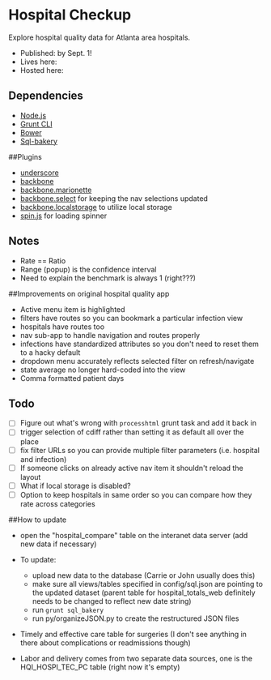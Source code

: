 # Hospital Checkup
Explore hospital quality data for Atlanta area hospitals.

- Published: by Sept. 1!
- Lives here:
- Hosted here:

## Dependencies

 - [Node.js](https://nodejs.org/)
 - [Grunt CLI](http://gruntjs.com/getting-started)
 - [Bower](http://bower.io/)
 - [Sql-bakery](https://github.com/NewsappAJC/sql-bakery)
 
##Plugins
 - [underscore]()
 - [backbone]()
 - [backbone.marionette]()
 - [backbone.select](https://github.com/hashchange/backbone.select) for keeping the nav selections updated
 - [backbone.localstorage](https://github.com/jeromegn/Backbone.localStorage) to utilize local storage
 - [spin.js](http://spin.js.org/) for loading spinner

## Notes
- Rate == Ratio
- Range (popup) is the confidence interval
- Need to explain the benchmark is always 1 (right???)

##Improvements on original hospital quality app
 - Active menu item is highlighted
 - filters have routes so you can bookmark a particular infection view
 - hospitals have routes too
 - nav sub-app to handle navigation and routes properly
 - infections have standardized attributes so you don't need to reset them to a hacky default
 - dropdown menu accurately reflects selected filter on refresh/navigate
 - state average no longer hard-coded into the view
 - Comma formatted patient days
 
## Todo
- [ ] Figure out what's wrong with `processhtml` grunt task and add it back in
- [ ] trigger selection of cdiff rather than setting it as default all over the place
- [ ] fix filter URLs so you can provide multiple filter parameters (i.e. hospital and infection)
- [ ] If someone clicks on already active nav item it shouldn't reload the layout
- [ ] What if local storage is disabled?
- [ ] Option to keep hospitals in same order so you can compare how they rate across categories

##How to update
- open the "hospital_compare" table on the interanet data server (add new data if necessary)
- To update:
  - upload new data to the database (Carrie or John usually does this)
  - make sure all views/tables specified in config/sql.json are pointing to the updated dataset (parent table for hospital_totals_web definitely needs to be changed to reflect new date string)
  - run `grunt sql_bakery`
  - run py/organizeJSON.py to create the restructured JSON files

- Timely and effective care table for surgeries (I don't see anything in there about complications or readmissions though)
- Labor and delivery comes from two separate data sources, one is the HQI_HOSPI_TEC_PC table (right now it's empty)

